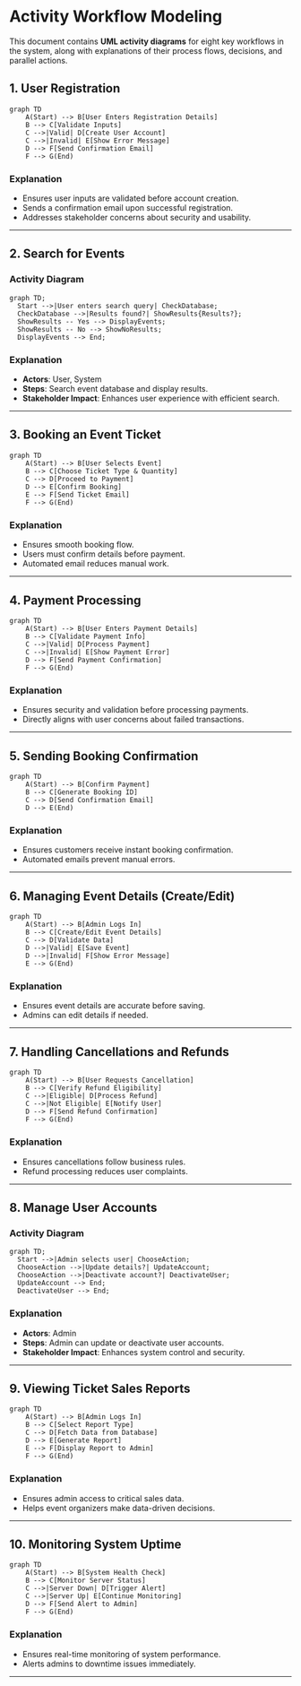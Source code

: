 # Activity Workflow Modeling

This document contains **UML activity diagrams** for eight key workflows in the system, along with explanations of their process flows, decisions, and parallel actions.

## 1. User Registration

```mermaid
graph TD
    A(Start) --> B[User Enters Registration Details]
    B --> C[Validate Inputs]
    C -->|Valid| D[Create User Account]
    C -->|Invalid| E[Show Error Message]
    D --> F[Send Confirmation Email]
    F --> G(End)
```

### Explanation
- Ensures user inputs are validated before account creation.
- Sends a confirmation email upon successful registration.
- Addresses stakeholder concerns about security and usability.

---

## 2. Search for Events
### Activity Diagram
```mermaid
graph TD;
  Start -->|User enters search query| CheckDatabase;
  CheckDatabase -->|Results found?| ShowResults{Results?};
  ShowResults -- Yes --> DisplayEvents;
  ShowResults -- No --> ShowNoResults;
  DisplayEvents --> End;
```
### Explanation
- **Actors**: User, System
- **Steps**: Search event database and display results.
- **Stakeholder Impact**: Enhances user experience with efficient search.

---


## 3. Booking an Event Ticket

```mermaid
graph TD
    A(Start) --> B[User Selects Event]
    B --> C[Choose Ticket Type & Quantity]
    C --> D[Proceed to Payment]
    D --> E[Confirm Booking]
    E --> F[Send Ticket Email]
    F --> G(End)
```

### Explanation
- Ensures smooth booking flow.
- Users must confirm details before payment.
- Automated email reduces manual work.

---

## 4. Payment Processing

```mermaid
graph TD
    A(Start) --> B[User Enters Payment Details]
    B --> C[Validate Payment Info]
    C -->|Valid| D[Process Payment]
    C -->|Invalid| E[Show Payment Error]
    D --> F[Send Payment Confirmation]
    F --> G(End)
```

### Explanation
- Ensures security and validation before processing payments.
- Directly aligns with user concerns about failed transactions.

---

## 5. Sending Booking Confirmation

```mermaid
graph TD
    A(Start) --> B[Confirm Payment]
    B --> C[Generate Booking ID]
    C --> D[Send Confirmation Email]
    D --> E(End)
```

### Explanation
- Ensures customers receive instant booking confirmation.
- Automated emails prevent manual errors.

---

## 6. Managing Event Details (Create/Edit)

```mermaid
graph TD
    A(Start) --> B[Admin Logs In]
    B --> C[Create/Edit Event Details]
    C --> D[Validate Data]
    D -->|Valid| E[Save Event]
    D -->|Invalid| F[Show Error Message]
    E --> G(End)
```

### Explanation
- Ensures event details are accurate before saving.
- Admins can edit details if needed.

---

## 7. Handling Cancellations and Refunds

```mermaid
graph TD
    A(Start) --> B[User Requests Cancellation]
    B --> C[Verify Refund Eligibility]
    C -->|Eligible| D[Process Refund]
    C -->|Not Eligible| E[Notify User]
    D --> F[Send Refund Confirmation]
    F --> G(End)
```

### Explanation
- Ensures cancellations follow business rules.
- Refund processing reduces user complaints.

---

## 8. Manage User Accounts
### Activity Diagram
```mermaid
graph TD;
  Start -->|Admin selects user| ChooseAction;
  ChooseAction -->|Update details?| UpdateAccount;
  ChooseAction -->|Deactivate account?| DeactivateUser;
  UpdateAccount --> End;
  DeactivateUser --> End;
```
### Explanation
- **Actors**: Admin
- **Steps**: Admin can update or deactivate user accounts.
- **Stakeholder Impact**: Enhances system control and security.

---


## 9. Viewing Ticket Sales Reports

```mermaid
graph TD
    A(Start) --> B[Admin Logs In]
    B --> C[Select Report Type]
    C --> D[Fetch Data from Database]
    D --> E[Generate Report]
    E --> F[Display Report to Admin]
    F --> G(End)
```

### Explanation
- Ensures admin access to critical sales data.
- Helps event organizers make data-driven decisions.

---

## 10. Monitoring System Uptime

```mermaid
graph TD
    A(Start) --> B[System Health Check]
    B --> C[Monitor Server Status]
    C -->|Server Down| D[Trigger Alert]
    C -->|Server Up| E[Continue Monitoring]
    D --> F[Send Alert to Admin]
    F --> G(End)
```

### Explanation
- Ensures real-time monitoring of system performance.
- Alerts admins to downtime issues immediately.

---
